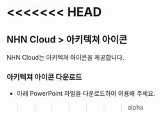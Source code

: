 
<<<<<<< HEAD
=======
## NHN Cloud > 아키텍쳐 아이콘
NHN Cloud는 아키텍쳐 아이콘을 제공합니다.

### 아키텍쳐 아이콘 다운로드

- 아래 PowerPoint 파일을 다운로드하여 이용해 주세요.
>>>>>>> alpha
